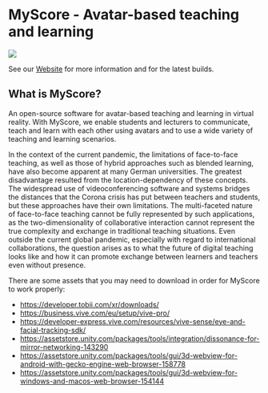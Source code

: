 # MyScore - Avatar-based teaching and learning

![](https://vredu.lfi.rwth-aachen.de/wp-content/uploads/2021/04/vrdu.png)

See our [Website](https://vredu.lfi.rwth-aachen.de/en/) for more information and for the latest builds.

## What is MyScore?

An open-source software for avatar-based teaching and learning in virtual reality.
With MyScore, we enable students and lecturers to communicate, teach and learn with each other using avatars and to use a wide variety of teaching and learning scenarios.


In the context of the current pandemic, the limitations of face-to-face teaching, as well as those of hybrid approaches such as blended learning, have also become apparent at many German universities. 
The greatest disadvantage resulted from the location-dependency of these concepts. 
The widespread use of videoconferencing software and systems bridges the distances that the Corona crisis has put between teachers and students, but these approaches have their own limitations. 
The multi-faceted nature of face-to-face teaching cannot be fully represented by such applications, as the two-dimensionality of collaborative interaction cannot represent the true complexity and exchange in traditional teaching situations. 
Even outside the current global pandemic, especially with regard to international collaborations, the question arises as to what the future of digital teaching looks like and how it can promote exchange between learners and teachers even without presence.


There are some assets that you may need to download in order for MyScore to work properly:
 - https://developer.tobii.com/xr/downloads/
 - https://business.vive.com/eu/setup/vive-pro/
 - https://developer-express.vive.com/resources/vive-sense/eye-and-facial-tracking-sdk/
 - https://assetstore.unity.com/packages/tools/integration/dissonance-for-mirror-networking-143290
 - https://assetstore.unity.com/packages/tools/gui/3d-webview-for-android-with-gecko-engine-web-browser-158778
 - https://assetstore.unity.com/packages/tools/gui/3d-webview-for-windows-and-macos-web-browser-154144

